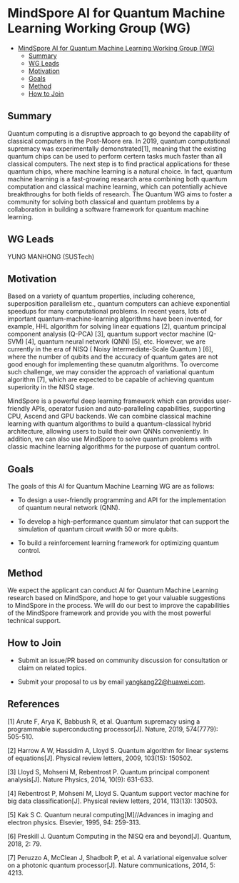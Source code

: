 # MindSpore AI for Quantum Machine Learning Working Group (WG)

<!-- TOC -->

- [MindSpore AI for Quantum Machine Learning Working Group (WG)](#mindspore-ai-for-quantum-working-group-wg)
    - [Summary](#summary)
    - [WG Leads](#wg-leads)
    - [Motivation](#motivation)
    - [Goals](#goals)
    - [Method](#method)
    - [How to Join](#how-to-join)

<!-- /TOC -->

## Summary

Quantum computing is a disruptive approach to go beyond the capability of classical computers in the Post-Moore era. In 2019, quantum computational supremacy was experimentally demonstrated[1], meaning that the existing quantum chips can be used to perform certern tasks much faster than all classical computers. The next step is to find practical applications for these quantum chips, where machine learning is a natural choice. In fact, quantum machine learning is a fast-growing research area combining both quantum computation and classical machine learning, which can potentially achieve breakthroughs for both fields of research. The Quantum WG aims to foster a community for solving both classical and quantum problems by a collaboration in building a software framework for quantum machine learning.

## WG Leads

YUNG MANHONG (SUSTech)

## Motivation

Based on a variety of quantum properties, including coherence, superposition parallelism etc., quantum computers can achieve exponential speedups for many computational problems. In recent years, lots of important quantum-machine-learning algorithms have been invented, for example, HHL algorithm for solving linear equations [2], quantum principal component analysis (Q-PCA) [3], quantum support vector machine (Q-SVM) [4], quantum neural network (QNN) [5], etc. However, we are currently in the era of NISQ ( Noisy Intermediate-Scale Quantum ) [6], where the number of qubits and the accuracy of quantum gates are not good enough for implementing these quanutm algorithms. To overcome such challenge, we may consider the approach of variational quantum algorithm [7], which are expected to be capable of achieving quantum superiority in the NISQ stage.

MindSpore is a powerful deep learning framework which can provides user-friendly APIs, operator fusion and auto-paralleling capabilities, supporting CPU, Ascend and GPU backends. We can combine classical machine learning with quantum algorithms to build a quantum-classical hybrid architecture, allowing users to build their own QNNs conveniently. In addition, we can also use MindSpore to solve quantum problems with classic machine learning algorithms for the purpose of quantum control.

## Goals

The goals of this AI for Quantum Machine Learning WG are as follows:

- To design a user-friendly programming and API for the implementation of quantum neural network (QNN).

- To develop a high-performance quantum simulator that can support the simulation of quantum circuit wwith 50 or more qubits.

- To build a reinforcement learning framework for optimizing quantum control.

## Method

​We expect the applicant can conduct AI for Quantum Machine Learning research based on MindSpore, and hope to get your valuable suggestions to MindSpore in the process. We will do our best to improve the capabilities of the MindSpore framework and provide you with the most powerful technical support.

## How to Join

- Submit an issue/PR based on community discussion for consultation or claim on related topics.

- Submit your proposal to us by email yangkang22@huawei.com.

## References

[1] Arute F, Arya K, Babbush R, et al. Quantum supremacy using a programmable superconducting processor[J]. Nature, 2019, 574(7779): 505-510.

[2] Harrow A W, Hassidim A, Lloyd S. Quantum algorithm for linear systems of equations[J]. Physical review letters, 2009, 103(15): 150502.

[3] Lloyd S, Mohseni M, Rebentrost P. Quantum principal component analysis[J]. Nature Physics, 2014, 10(9): 631-633.

[4] Rebentrost P, Mohseni M, Lloyd S. Quantum support vector machine for big data classification[J]. Physical review letters, 2014, 113(13): 130503.

[5] Kak S C. Quantum neural computing[M]//Advances in imaging and electron physics. Elsevier, 1995, 94: 259-313.

[6] Preskill J. Quantum Computing in the NISQ era and beyond[J]. Quantum, 2018, 2: 79.

[7] Peruzzo A, McClean J, Shadbolt P, et al. A variational eigenvalue solver on a photonic quantum processor[J]. Nature communications, 2014, 5: 4213.
